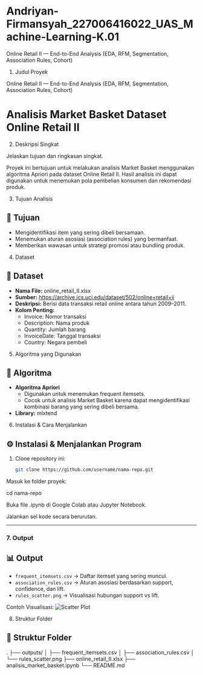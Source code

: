 # Andriyan-Firmansyah_227006416022_UAS_Machine-Learning-K.01
Online Retail II — End-to-End Analysis (EDA, RFM, Segmentation, Association Rules, Cohort)
1. Judul Proyek

Online Retail II — End-to-End Analysis (EDA, RFM, Segmentation, Association Rules, Cohort)

# Analisis Market Basket Dataset Online Retail II

2. Deskripsi Singkat

Jelaskan tujuan dan ringkasan singkat.

Proyek ini bertujuan untuk melakukan analisis Market Basket menggunakan algoritma Apriori pada dataset Online Retail II. 
Hasil analisis ini dapat digunakan untuk menemukan pola pembelian konsumen dan rekomendasi produk.

3. Tujuan Analisis

## 🎯 Tujuan
- Mengidentifikasi item yang sering dibeli bersamaan.
- Menemukan aturan asosiasi (association rules) yang bermanfaat.
- Memberikan wawasan untuk strategi promosi atau bundling produk.

4. Dataset

## 📂 Dataset
- **Nama File:** online_retail_II.xlsx
- **Sumber:** https://archive.ics.uci.edu/dataset/502/online+retail+ii
- **Deskripsi:** Berisi data transaksi retail online antara tahun 2009–2011.
- **Kolom Penting:**
  - Invoice: Nomor transaksi
  - Description: Nama produk
  - Quantity: Jumlah barang
  - InvoiceDate: Tanggal transaksi
  - Country: Negara pembeli

5. Algoritma yang Digunakan

## 🧠 Algoritma
- **Algoritma Apriori**
  - Digunakan untuk menemukan frequent itemsets.
  - Cocok untuk analisis Market Basket karena dapat mengidentifikasi kombinasi barang yang sering dibeli bersama.
- **Library:** mlxtend

6. Instalasi & Cara Menjalankan

## ⚙️ Instalasi & Menjalankan Program
1. Clone repository ini:
   ```bash
   git clone https://github.com/username/nama-repo.git


Masuk ke folder proyek:

cd nama-repo


Buka file .ipynb di Google Colab atau Jupyter Notebook.

Jalankan sel kode secara berurutan.


---

### **7. Output**

## 📊 Output
- `frequent_itemsets.csv` → Daftar itemset yang sering muncul.
- `association_rules.csv` → Aturan asosiasi berdasarkan support, confidence, dan lift.
- `rules_scatter.png` → Visualisasi hubungan support vs lift.

Contoh Visualisasi:
![Scatter Plot](rules_scatter.png)

8. Struktur Folder

## 📁 Struktur Folder
.
├── outputs/
│   ├── frequent_itemsets.csv
│   ├── association_rules.csv
│   └── rules_scatter.png
├── online_retail_II.xlsx
├── analisis_market_basket.ipynb
└── README.md
